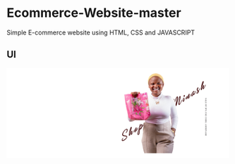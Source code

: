 # Ecommerce-Website-master
Simple E-commerce website using HTML, CSS and JAVASCRIPT

## UI
![image](banner.png)

